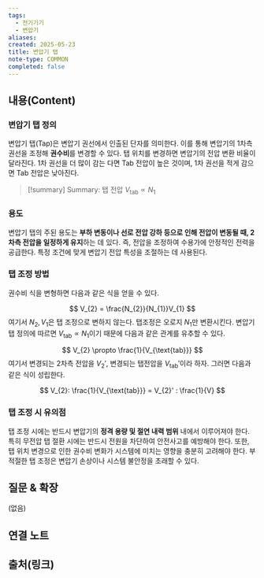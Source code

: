 ```yaml
---
tags:
  - 전기기기
  - 변압기
aliases: 
created: 2025-05-23
title: 변압기 탭
note-type: COMMON
completed: false
---
```


## 내용(Content)
### 변압기 탭 정의

변압기 탭(Tap)은 변압기 권선에서 인출된 단자를 의미한다. 이를 통해 변압기의 1차측 권선을 조정해 **권수비**를 변경할 수 있다. 탭 위치를 변경하면 변압기의 전압 변환 비율이 달라진다. 1차 권선을 더 많이 감는 다면 Tab 전압이 높은 것이며, 1차 권선을 적게 감으면 Tab 전압은 낮아진다.

>[!summary] Summary: 탭 전압
>$V_{\text{tab}} \propto N_{1}$

### 용도

변압기 탭의 주된 용도는 **부하 변동이나 선로 전압 강하 등으로 인해 전압이 변동될 때, 2차측 전압을 일정하게 유지**하는 데 있다. 즉, 전압을 조정하여 수용가에 안정적인 전력을 공급한다. 특정 조건에 맞게 변압기 전압 특성을 조절하는 데 사용된다.

### 탭 조정 방법
권수비 식을 변형하면 다음과 같은 식을 얻을 수 있다.

$$
V_{2} = \frac{N_{2}}{N_{1}}V_{1}
$$
여기서 $N_{2}, V_{1}$은 탭 조정으로 변하지 않는다. 탭조정은 오로지 $N_{1}$만 변환시킨다. 변압기 탭 정의에 따르면 $V_{\text{tab}} \propto N_{1}$이기 때문에 다음과 같은 관계를 유추할 수 있다.

$$
V_{2} \propto \frac{1}{V_{\text{tab}}}
$$
여기서 변경되는 2차측 전압을 $V_{2}'$, 변경되는 탭전압을 $V_{\text{tab}}'$이라 하자. 그러면 다음과 같은 식이 성립한다.

$$
V_{2}: \frac{1}{V_{\text{tab}}} = V_{2}' : \frac{1}{V}
$$



### 탭 조정 시 유의점

탭 조정 시에는 반드시 변압기의 **정격 용량 및 절연 내력 범위** 내에서 이루어져야 한다. 특히 무전압 탭 절환 시에는 반드시 전원을 차단하여 안전사고를 예방해야 한다. 또한, 탭 위치 변경으로 인한 권수비 변화가 시스템에 미치는 영향을 충분히 고려해야 한다. 부적절한 탭 조정은 변압기 손상이나 시스템 불안정을 초래할 수 있다.

## 질문 & 확장

(없음)

## 연결 노트

## 출처(링크)

